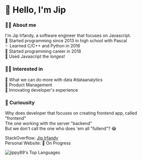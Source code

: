 # 👋 Hello, I'm Jip

### 👨‍💻 About me

I'm Jip Irfandy, a software engineer that focuses on Javascript.  
🎈 Started programming since 2013 in high school with Pascal  
✨ Learned C/C++ and Python in 2016  
👔 Started programming career in 2018  
🎢 Used Javascript the _longest_  

### 😶‍🌫️ Interested in
🔬 What we can do more with data #dataanalytics  
🧣 Product Management  
👟 Innovating developer's experience  

### 🤔 Curiousity
Why does developer that focuses on creating frontend app, called "frontend"  
The one working with the server "backend"  
But we don't call the one who does 'em all "fullend"? 😂

<!-- ### 🛠  Tech Stack -->

<!-- ❤️ Most loved javascript framework:
 - VueJS
 - ReactJS
 - ExpressJS -->
<!-- 
🛼 Hobbies:
 - ✍️ Writing
 - 💻 Code
 - ☕ Coffee -->

StackOverflow: [Jip Irfandy](https://stackoverflow.com/users/7494877/irfandy-jip)  
Personal Website: 🚧 On Progress

![jippy89's Top Languages](https://github-readme-stats.vercel.app/api/top-langs/?username=jippy89&layout=compact&theme=tokyonight)

<!-- ![jippy89's GitHub stats](https://github-readme-stats.vercel.app/api?username=jippy89&show_icons=true&theme=tokyonight)   -->


<!--
**jippy89/jippy89** is a ✨ _special_ ✨ repository because its `README.md` (this file) appears on your GitHub profile.

Here are some ideas to get you started:

- 🔭 I’m currently working on ...
- 🌱 I’m currently learning ...
- 👯 I’m looking to collaborate on ...
- 🤔 I’m looking for help with ...
- 💬 Ask me about ...
- 📫 How to reach me: ...
- 😄 Pronouns: ...
- ⚡ Fun fact: ...
-->
